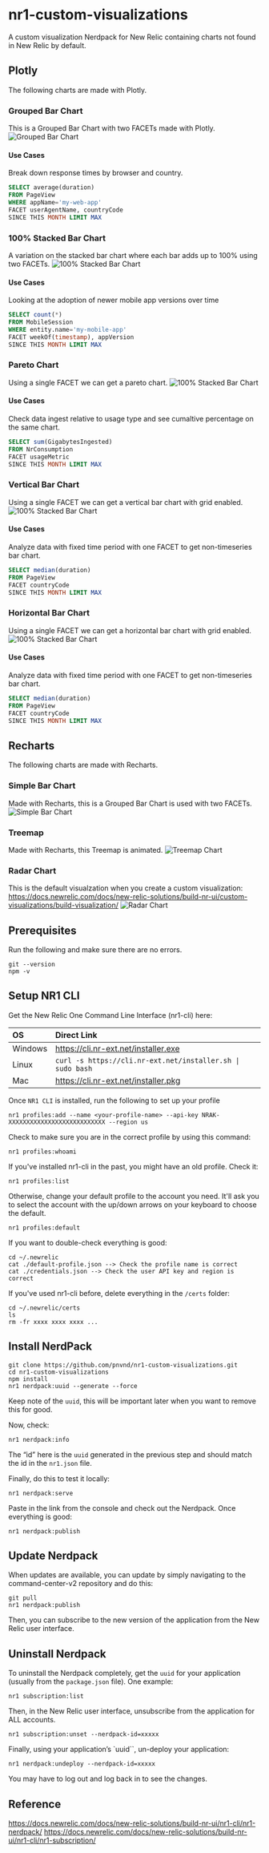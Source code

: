 # nr1-custom-visualizations
A custom visualization Nerdpack for New Relic containing charts not found in New Relic by default.

## Plotly
The following charts are made with Plotly.

### Grouped Bar Chart
This is a Grouped Bar Chart with two FACETs made with Plotly.
![Grouped Bar Chart](/visualizations/plotly-grouped-bar-chart/grouped-bar-chart.png)

#### Use Cases
Break down response times by browser and country.
```sql
SELECT average(duration)
FROM PageView
WHERE appName='my-web-app'
FACET userAgentName, countryCode
SINCE THIS MONTH LIMIT MAX
```

### 100% Stacked Bar Chart
A variation on the stacked bar chart where each bar adds up to 100% using two FACETs.
![100% Stacked Bar Chart](/visualizations/plotly-100-stacked-bar-chart/100-stacked-bar-chart.png)

#### Use Cases
Looking at the adoption of newer mobile app versions over time
```sql
SELECT count(*)
FROM MobileSession
WHERE entity.name='my-mobile-app'
FACET weekOf(timestamp), appVersion
SINCE THIS MONTH LIMIT MAX
```

### Pareto Chart
Using a single FACET we can get a pareto chart.
![100% Stacked Bar Chart](/visualizations/plotly-pareto-chart/pareto-chart.png)

#### Use Cases
Check data ingest relative to usage type and see cumaltive percentage on the same chart.
```sql
SELECT sum(GigabytesIngested)
FROM NrConsumption
FACET usageMetric
SINCE THIS MONTH LIMIT MAX
```

### Vertical Bar Chart
Using a single FACET we can get a vertical bar chart with grid enabled.
![100% Stacked Bar Chart](/visualizations/plotly-vertical-bar-chart/vertical-bar-chart.png)

#### Use Cases
Analyze data with fixed time period with one FACET to get non-timeseries bar chart.
```sql
SELECT median(duration)
FROM PageView
FACET countryCode
SINCE THIS MONTH LIMIT MAX
```

### Horizontal Bar Chart
Using a single FACET we can get a horizontal bar chart with grid enabled.
![100% Stacked Bar Chart](/visualizations/plotly-horizontal-bar-chart/horizontal-bar-chart.png)

#### Use Cases
Analyze data with fixed time period with one FACET to get non-timeseries bar chart.
```sql
SELECT median(duration)
FROM PageView
FACET countryCode
SINCE THIS MONTH LIMIT MAX
```

## Recharts
The following charts are made with Recharts.

### Simple Bar Chart
Made with Recharts, this is a Grouped Bar Chart is used with two FACETs.
![Simple Bar Chart](/visualizations/recharts-simple-bar-chart/simple-bar-chart.png)

### Treemap
Made with Recharts, this Treemap is animated.
![Treemap Chart](/visualizations/recharts-radar-or-treemap/treemap-chart.png)

### Radar Chart
This is the default visualzation when you create a custom visualization:  
https://docs.newrelic.com/docs/new-relic-solutions/build-nr-ui/custom-visualizations/build-visualization/
![Radar Chart](/visualizations/recharts-radar-chart/radar-chart.png)

## Prerequisites

Run the following and make sure there are no errors.

```
git --version
npm -v
```

## Setup NR1 CLI
Get the New Relic One Command Line Interface (nr1-cli) here:

| OS | Direct Link |
| :- | :---------- |
| Windows | https://cli.nr-ext.net/installer.exe |
| Linux | `curl -s https://cli.nr-ext.net/installer.sh \| sudo bash` |
| Mac | https://cli.nr-ext.net/installer.pkg |

Once `NR1 CLI` is installed, run the following to set up your profile
```
nr1 profiles:add --name <your-profile-name> --api-key NRAK-XXXXXXXXXXXXXXXXXXXXXXXXXXX --region us
```

Check to make sure you are in the correct profile by using this command:
```
nr1 profiles:whoami
```

If you've installed nr1-cli in the past, you might have an old profile. Check it:
```
nr1 profiles:list
```

Otherwise, change your default profile to the account you need. It'll ask you to select the account with the up/down arrows on your keyboard to choose the default.
```
nr1 profiles:default
```

If you want to double-check everything is good:
```
cd ~/.newrelic
cat ./default-profile.json --> Check the profile name is correct
cat ./credentials.json --> Check the user API key and region is correct
```

If you've used nr1-cli before, delete everything in the `/certs` folder:
```
cd ~/.newrelic/certs
ls
rm -fr xxxx xxxx xxxx ...
```

## Install NerdPack

```
git clone https://github.com/pnvnd/nr1-custom-visualizations.git
cd nr1-custom-visualizations
npm install
nr1 nerdpack:uuid --generate --force
```

Keep note of the `uuid`, this will be important later when you want to remove this for good.

Now, check:
```
nr1 nerdpack:info
```
The “id” here is the `uuid` generated in the previous step and should match the id in the `nr1.json` file.

Finally, do this to test it locally:
```
nr1 nerdpack:serve
```

Paste in the link from the console and check out the Nerdpack.  Once everything is good:

```
nr1 nerdpack:publish
```

## Update Nerdpack
When updates are available, you can update by simply navigating to the command-center-v2 repository and do this:
```
git pull
nr1 nerdpack:publish
```

Then, you can subscribe to the new version of the application from the New Relic user interface.

## Uninstall Nerdpack
To uninstall the Nerdpack completely, get the `uuid` for your application (usually from the `package.json` file). One example:
```
nr1 subscription:list
```
Then, in the New Relic user interface, unsubscribe from the application for ALL accounts.
```
nr1 subscription:unset --nerdpack-id=xxxxx
```

Finally, using your application’s `uuid``, un-deploy your application:
```
nr1 nerdpack:undeploy --nerdpack-id=xxxxx
```

You may have to log out and log back in to see the changes.
## Reference
https://docs.newrelic.com/docs/new-relic-solutions/build-nr-ui/nr1-cli/nr1-nerdpack/
https://docs.newrelic.com/docs/new-relic-solutions/build-nr-ui/nr1-cli/nr1-subscription/


